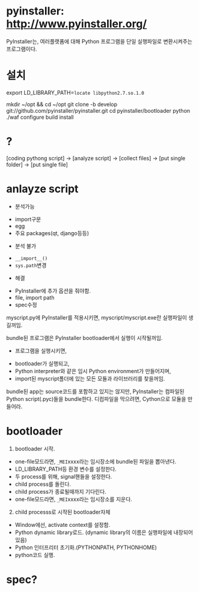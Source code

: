 # pyinstaller: http://www.pyinstaller.org/

PyInstaller는, 여러플랫폼에 대해 Python 프로그램을 단일 실행파일로 변환시켜주는 프로그램이다.

# 설치


export LD_LIBRARY_PATH=`locate libpython2.7.so.1.0`


mkdir ~/opt && cd ~/opt
git clone -b develop git://github.com/pyinstaller/pyinstaller.git
cd pyinstaller/bootloader
python ./waf configure build install

# ?
[coding pythong script] -> [analyze script] -> [collect files] -> [put single folder] -> [put single file]

# anlayze script
* 분석가능
 - import구문
 - egg
 - 주요 packages(qt, django등등)

* 분석 불가
 - `__import__()`
 - `sys.path`변경

* 해결
 - PyInstaller에 추가 옵션을 줘야함.
  - file, import path
 - spec수정

myscript.py에 PyInstaller를 적용시키면, myscript/myscript.exe란 실행파일이 생길꺼임.

bundle된 프로그램은 PyInstaller bootloader에서 실행이 시작될꺼임.

* 프로그램을 실행시키면,
 - bootloader가 실행되고,
 - Python interpreter와 같은 임시 Python environment가 만들어지며,
 - import된 myscript폴더에 있는 모든 모듈과 라이브러리를 찾을꺼임.


bundle된 app는 source코드를 포함하고 있지는 않지만,
PyInstaller는 컴파일된 Python script(.pyc)들을 bundle한다.
디컴파일을 막으려면, Cython으로 모듈을 만들어라.

# bootloader
1. bootloader 시작.
 - one-file모드라면, `_MEI`xxxx라는 임시장소에 bundle된 파일을 뽑아낸다.
 - LD_LIBRARY_PATH등 환경 변수를 설정한다.
 - 두 process를 위해, signal핸들을 설정한다.
 - child process를 돌린다.
 - child process가 종료될때까지 기다린다.
 - one-file모드라면, `_MEI`xxxx라는 임시장소를 지운다.
2. child processs로 시작된 bootloader자체
 - Window에선, activate context를 설정함.
 - Python dynamic library로드. (dynamic library의 이름은 실행파일에 내장되어있음)
 - Python 인터프리터 초기화.(PYTHONPATH, PYTHONHOME)
 - python코드 실행.


# spec?
